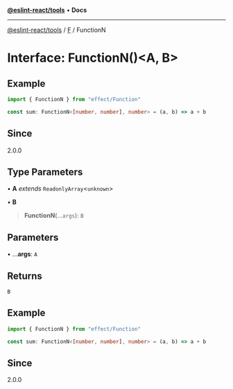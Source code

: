 [**@eslint-react/tools**](../../../README.md) • **Docs**

***

[@eslint-react/tools](../../../README.md) / [F](../README.md) / FunctionN

# Interface: FunctionN()\<A, B\>

## Example

```ts
import { FunctionN } from "effect/Function"

const sum: FunctionN<[number, number], number> = (a, b) => a + b
```

## Since

2.0.0

## Type Parameters

• **A** *extends* `ReadonlyArray`\<`unknown`\>

• **B**

> **FunctionN**(...`args`): `B`

## Parameters

• ...**args**: `A`

## Returns

`B`

## Example

```ts
import { FunctionN } from "effect/Function"

const sum: FunctionN<[number, number], number> = (a, b) => a + b
```

## Since

2.0.0
